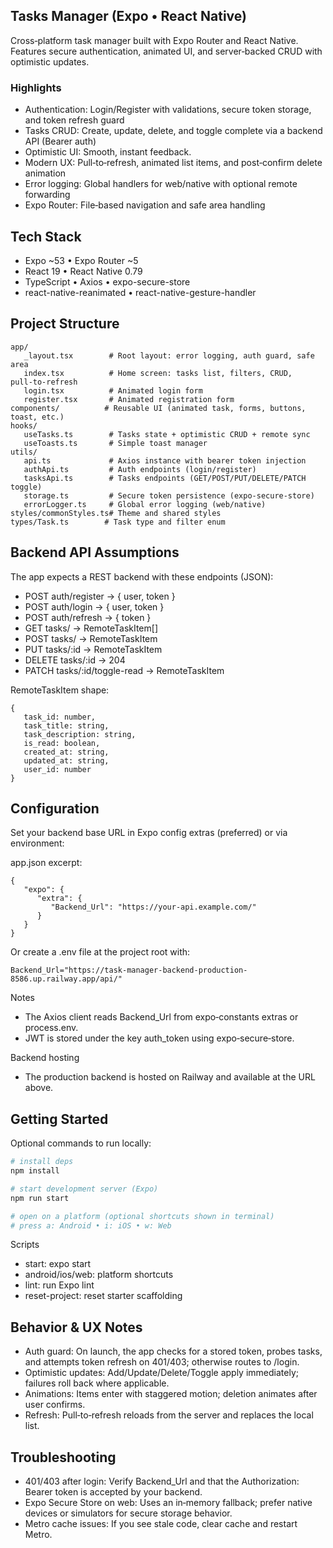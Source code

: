 ## Tasks Manager (Expo • React Native)

Cross‑platform task manager built with Expo Router and React Native. Features secure authentication, animated UI, and server‑backed CRUD with optimistic updates.

### Highlights

- Authentication: Login/Register with validations, secure token storage, and token refresh guard
- Tasks CRUD: Create, update, delete, and toggle complete via a backend API (Bearer auth)
- Optimistic UI: Smooth, instant feedback.
- Modern UX: Pull‑to‑refresh, animated list items, and post‑confirm delete animation
- Error logging: Global handlers for web/native with optional remote forwarding
- Expo Router: File‑based navigation and safe area handling

## Tech Stack

- Expo ~53 • Expo Router ~5
- React 19 • React Native 0.79
- TypeScript • Axios • expo-secure-store
- react-native-reanimated • react-native-gesture-handler

## Project Structure

```
app/
   _layout.tsx        # Root layout: error logging, auth guard, safe area
   index.tsx          # Home screen: tasks list, filters, CRUD, pull‑to‑refresh
   login.tsx          # Animated login form
   register.tsx       # Animated registration form
components/          # Reusable UI (animated task, forms, buttons, toast, etc.)
hooks/
   useTasks.ts        # Tasks state + optimistic CRUD + remote sync
   useToasts.ts       # Simple toast manager
utils/
   api.ts             # Axios instance with bearer token injection
   authApi.ts         # Auth endpoints (login/register)
   tasksApi.ts        # Tasks endpoints (GET/POST/PUT/DELETE/PATCH toggle)
   storage.ts         # Secure token persistence (expo‑secure‑store)
   errorLogger.ts     # Global error logging (web/native)
styles/commonStyles.ts# Theme and shared styles
types/Task.ts        # Task type and filter enum
```

## Backend API Assumptions

The app expects a REST backend with these endpoints (JSON):

- POST auth/register → { user, token }
- POST auth/login → { user, token }
- POST auth/refresh → { token }
- GET tasks/ → RemoteTaskItem[]
- POST tasks/ → RemoteTaskItem
- PUT tasks/:id → RemoteTaskItem
- DELETE tasks/:id → 204
- PATCH tasks/:id/toggle-read → RemoteTaskItem

RemoteTaskItem shape:

```
{
   task_id: number,
   task_title: string,
   task_description: string,
   is_read: boolean,
   created_at: string,
   updated_at: string,
   user_id: number
}
```

## Configuration

Set your backend base URL in Expo config extras (preferred) or via environment:

app.json excerpt:

```
{
   "expo": {
      "extra": {
         "Backend_Url": "https://your-api.example.com/"
      }
   }
}
```

Or create a .env file at the project root with:

```dotenv
Backend_Url="https://task-manager-backend-production-8586.up.railway.app/api/"
```

Notes

- The Axios client reads Backend_Url from expo‑constants extras or process.env.
- JWT is stored under the key auth_token using expo‑secure‑store.

Backend hosting

- The production backend is hosted on Railway and available at the URL above.

## Getting Started

Optional commands to run locally:

```bash
# install deps
npm install

# start development server (Expo)
npm run start

# open on a platform (optional shortcuts shown in terminal)
# press a: Android • i: iOS • w: Web
```

Scripts

- start: expo start
- android/ios/web: platform shortcuts
- lint: run Expo lint
- reset-project: reset starter scaffolding

## Behavior & UX Notes

- Auth guard: On launch, the app checks for a stored token, probes tasks, and attempts token refresh on 401/403; otherwise routes to /login.
- Optimistic updates: Add/Update/Delete/Toggle apply immediately; failures roll back where applicable.
- Animations: Items enter with staggered motion; deletion animates after user confirms.
- Refresh: Pull‑to‑refresh reloads from the server and replaces the local list.

## Troubleshooting

- 401/403 after login: Verify Backend_Url and that the Authorization: Bearer token is accepted by your backend.
- Expo Secure Store on web: Uses an in‑memory fallback; prefer native devices or simulators for secure storage behavior.
- Metro cache issues: If you see stale code, clear cache and restart Metro.

